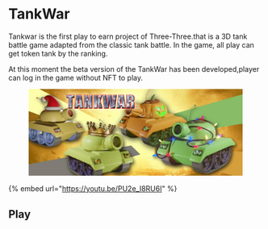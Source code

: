 # TankWar

Tankwar is the first play to earn project of Three-Three.that is a 3D tank battle game adapted from the classic tank battle. In the game, all play can get token tank by the ranking.

At this moment the beta version of the TankWar has been developed,player can log in the game without NFT to play.

<figure><img src=".gitbook/assets/tankwar.png" alt=""><figcaption></figcaption></figure>

{% embed url="https://youtu.be/PU2e_I8RU6I" %}

## Play
